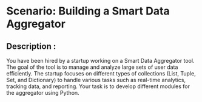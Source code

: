 # Scenario: Building a Smart Data Aggregator
## Description :
 You have been hired by a startup working on a Smart Data Aggregator tool. The goal
 of the tool is to manage and analyze large sets of user data efficiently. The startup
focuses on different types of collections (List, Tuple, Set, and Dictionary) to handle
various tasks such as real-time analytics, tracking data, and reporting. Your task is to
develop different modules for the aggregator using Python.